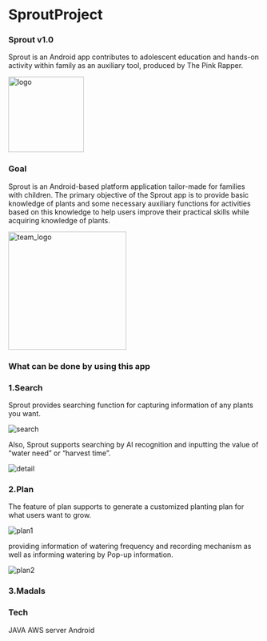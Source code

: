 # SproutProject

### Sprout v1.0
Sprout is an Android app contributes to adolescent education and hands-on activity within family as an auxiliary tool, produced by The Pink Rapper.

<img width="151" alt="logo" src="https://user-images.githubusercontent.com/54625104/93086137-3f5adc00-f6c9-11ea-81a9-fee20dbfc526.png">

### Goal
Sprout is an Android-based platform application tailor-made for families with children. The primary objective of the Sprout app is to provide basic knowledge of plants and some necessary auxiliary functions for activities based on this knowledge to help users improve their practical skills while acquiring knowledge of plants.

<img width="236" alt="team_logo" src="https://user-images.githubusercontent.com/54625104/93086114-3538dd80-f6c9-11ea-8d6c-f55c55ae4edc.png">

### What can be done by using this app

### 1.Search
Sprout provides searching function for capturing information of any plants you want.

![search](https://user-images.githubusercontent.com/54625104/93086790-3ae2f300-f6ca-11ea-968c-ab8c3d710d8f.png)

Also, Sprout supports searching by AI recognition and inputting the value of “water need” or “harvest time”.	

![detail](https://user-images.githubusercontent.com/54625104/93086814-43d3c480-f6ca-11ea-8203-b19f319054ad.png)


 
### 2.Plan
The feature of plan supports to generate a customized planting plan for what users want to grow.

![plan1](https://user-images.githubusercontent.com/54625104/93086822-46ceb500-f6ca-11ea-9765-8fd89544a982.png)

providing information of watering frequency and recording mechanism as well as informing watering by Pop-up information.

![plan2](https://user-images.githubusercontent.com/54625104/93086830-48987880-f6ca-11ea-9689-b9b9f794619a.png)


### 3.Madals
### Tech
JAVA
AWS server
Android 

 


